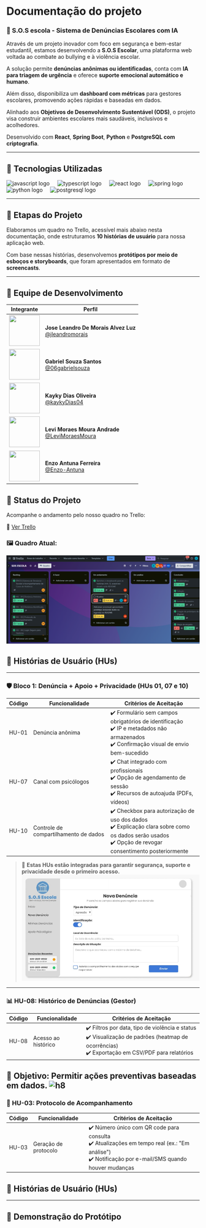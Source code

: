 # Documentação do projeto

### 📢 S.O.S escola - Sistema de Denúncias Escolares com IA

Através de um projeto inovador com foco em segurança e bem-estar estudantil, estamos desenvolvendo a **S.O.S Escolar**, uma plataforma web voltada ao combate ao bullying e à violência escolar.  

A solução permite **denúncias anônimas ou identificadas**, conta com **IA para triagem de urgência** e oferece **suporte emocional automático e humano**.  

Além disso, disponibiliza um **dashboard com métricas** para gestores escolares, promovendo ações rápidas e baseadas em dados.  

Alinhado aos **Objetivos de Desenvolvimento Sustentável (ODS)**, o projeto visa construir ambientes escolares mais saudáveis, inclusivos e acolhedores.  

Desenvolvido com **React**, **Spring Boot**, **Python** e **PostgreSQL com criptografia**.

---

## 🚀 Tecnologias Utilizadas

<div align="left">
  <img src="https://cdn.jsdelivr.net/gh/devicons/devicon/icons/javascript/javascript-original.svg" height="40" alt="javascript logo" />
  <img width="12" />
  <img src="https://cdn.jsdelivr.net/gh/devicons/devicon/icons/typescript/typescript-original.svg" height="40" alt="typescript logo" />
  <img width="12" />
  <img src="https://cdn.jsdelivr.net/gh/devicons/devicon/icons/react/react-original.svg" height="40" alt="react logo" />
  <img width="12" />
  <img src="https://cdn.jsdelivr.net/gh/devicons/devicon/icons/spring/spring-original.svg" height="40" alt="spring logo" />
  <img width="12" />
  <img src="https://cdn.jsdelivr.net/gh/devicons/devicon/icons/python/python-original.svg" height="40" alt="python logo" />
  <img width="12" />
  <img src="https://cdn.jsdelivr.net/gh/devicons/devicon/icons/postgresql/postgresql-original.svg" height="40" alt="postgresql logo" />
</div>

---

## 📌 Etapas do Projeto

Elaboramos um quadro no Trello, acessível mais abaixo nesta documentação, onde estruturamos **10 histórias de usuário** para nossa aplicação web.  

Com base nessas histórias, desenvolvemos **protótipos por meio de esboços e storyboards**, que foram apresentados em formato de **screencasts**.

---


## 👥 Equipe de Desenvolvimento

| Integrante | Perfil |
|------------|--------|
| <img src="https://github.com/jleandromorais.png" width="80" height="80"> | **Jose Leandro De Morais Alvez Luz**<br>[@jleandromorais](https://github.com/jleandromorais) |
| <img src="https://github.com/06gabrielsouza.png" width="80" height="80"> | **Gabriel Souza Santos**<br>[@06gabrielsouza](https://github.com/06gabrielsouza) |
| <img src="https://github.com/kaykyDias04.png" width="80" height="80"> | **Kayky Dias Oliveira**<br>[@kaykyDias04](https://github.com/kaykyDias04) |
| <img src="https://github.com/LeviMoraesMoura.png" width="80" height="80"> | **Levi Moraes Moura Andrade**<br>[@LeviMoraesMoura](https://github.com/LeviMoraesMoura) |
| <img src="https://github.com/Enzo-Antuna.png" width="80" height="80"> | **Enzo Antuna Ferreira**<br>[@Enzo-Antuna](https://github.com/Enzo-Antuna) |

## 📌 Status do Projeto

Acompanhe o andamento pelo nosso quadro no Trello:

🔗 [Ver Trello](https://trello.com/b/rqZ4UClp/sos-escola)

### 🖼️ Quadro Atual:

![Quadro do Trello](imagens/trello)

## 📖 Histórias de Usuário (HUs)

---

### 🛡️ Bloco 1: Denúncia + Apoio + Privacidade (HUs 01, 07 e 10)

| Código | Funcionalidade                   | Critérios de Aceitação |
|--------|----------------------------------|-------------------------|
| HU-01  | Denúncia anônima                | ✔️ Formulário sem campos obrigatórios de identificação<br>✔️ IP e metadados não armazenados<br>✔️ Confirmação visual de envio bem-sucedido |
| HU-07  | Canal com psicólogos            | ✔️ Chat integrado com profissionais<br>✔️ Opção de agendamento de sessão<br>✔️ Recursos de autoajuda (PDFs, vídeos) |
| HU-10  | Controle de compartilhamento de dados | ✔️ Checkbox para autorização de uso dos dados<br>✔️ Explicação clara sobre como os dados serão usados<br>✔️ Opção de revogar consentimento posteriormente |

> 🔐 **Estas HUs estão integradas para garantir segurança, suporte e privacidade desde o primeiro acesso.**
![h1,h7,h10](imagens/storybord1e2e1)
---

### 📊 HU-08: Histórico de Denúncias (Gestor)

| Código | Funcionalidade        | Critérios de Aceitação |
|--------|------------------------|-------------------------|
| HU-08  | Acesso ao histórico    | ✔️ Filtros por data, tipo de violência e status<br>✔️ Visualização de padrões (heatmap de ocorrências)<br>✔️ Exportação em CSV/PDF para relatórios |

🔹 **Objetivo:** Permitir ações preventivas baseadas em dados.
![h8](imagens/story8)
---

### 📨 HU-03: Protocolo de Acompanhamento

| Código | Funcionalidade           | Critérios de Aceitação |
|--------|--------------------------|-------------------------|
| HU-03  | Geração de protocolo     | ✔️ Número único com QR code para consulta<br>✔️ Atualizações em tempo real (ex.: "Em análise")<br>✔️ Notificação por e-mail/SMS quando houver mudanças |
## 📖 Histórias de Usuário (HUs)

---




## 🎥 Demonstração do Protótipo
